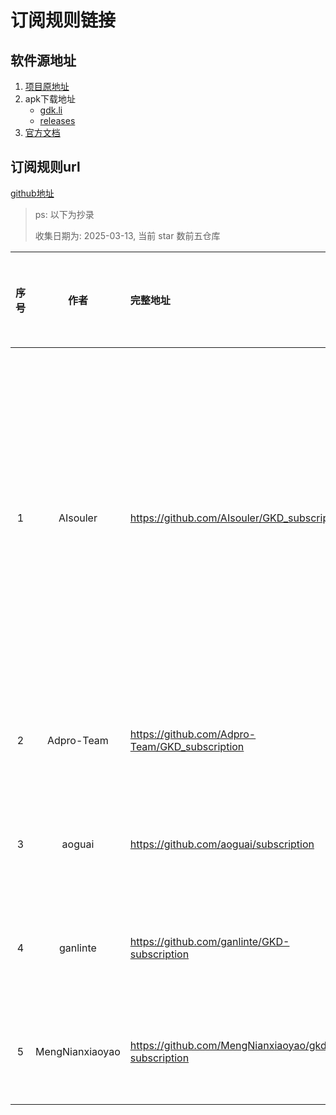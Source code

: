 # 订阅规则链接

## 软件源地址

1. [项目原地址](https://github.com/gkd-kit/gkd)
2. apk下载地址
   - [gdk.li](https://gkd.li/guide/)
   - [releases](https://github.com/gkd-kit/gkd/releases)
3. [官方文档](https://gkd.li/guide/)

## 订阅规则url

[github地址](https://github.com/topics/gkd-subscription)

> ps: 以下为抄录
>
> 收集日期为: 2025-03-13, 当前 star 数前五仓库

| 序号 |      作者       | 完整地址                                            | 订阅规则链接                                                 | 描述                                                         |          规则详细链接           |
| :--: | :-------------: | :-------------------------------------------------- | :----------------------------------------------------------- | :----------------------------------------------------------- | :-----------------------------: |
|  1   |    AIsouler     | https://github.com/AIsouler/GKD_subscription        | 1. https://registry.npmmirror.com/@aisouler/gkd_subscription/latest/files/dist/AIsouler_gkd.json5<br />2. https://raw.githubusercontent.com/AIsouler/GKD_subscription/main/dist/AIsouler_gkd.json5 | 链接1为大陆用户推荐, 链接2为github源<br />全局规则 3(1.开屏广告 2.更新提示 3.青少年模式) <br />应用 796<br />应用规则 1855 | [规则文档](./1_订阅规则说明.md) |
|  2   |   Adpro-Team    | https://github.com/Adpro-Team/GKD_subscription      | https://registry.npmmirror.com/@adpro/gkd_subscription/latest/files/dist/Adpro_gkd.json5 | 全局规则 3<br />应用 678<br />应用规则 1561                  | [规则文档](./2_订阅规则说明.md) |
|  3   |     aoguai      | https://github.com/aoguai/subscription              | https://registry.npmmirror.com/@aoguai/subscription/latest/files/dist/aoguai_gkd.json5 | 全局规则 9<br />应用 71<br />应用规则 266                    | [规则文档](./3_订阅规则说明.md) |
|  4   |    ganlinte     | https://github.com/ganlinte/GKD-subscription        | https://registry.npmmirror.com/@ganlinte/gkd-subscription/latest/files/dist/ganlin_gkd.json5 | 全局规则 2<br />应用 615<br />应用规则 1393                  | [规则文档](./4_订阅规则说明.md) |
|  5   | MengNianxiaoyao | https://github.com/MengNianxiaoyao/gkd-subscription | https://registry.npmmirror.com/gkd-subscription/latest/files | 全局规则 7<br />应用 764<br />应用规则 1783                  | [规则文档](./5_订阅规则说明.md) |